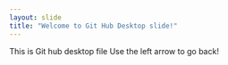 ```yaml
---
layout: slide
title: "Welcome to Git Hub Desktop slide!"
---
```

This is Git hub desktop file
Use the left arrow to go back!
